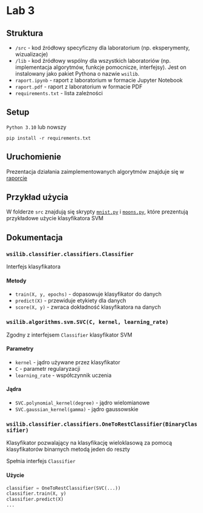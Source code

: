 # Lab 3

## Struktura

* `/src` - kod źródłowy specyficzny dla laboratorium (np. eksperymenty, wizualizacje)
* `/lib` - kod źródłowy wspólny dla wszystkich laboratoriów (np. implementacja algorytmów, funkcje pomocnicze,
  interfejsy). Jest on instalowany jako pakiet Pythona o nazwie `wsilib`.
* `raport.ipynb` - raport z laboratorium w formacie Jupyter Notebook
* `raport.pdf` - raport z laboratorium w formacie PDF
* `requirements.txt` - lista zależności

## Setup

`Python 3.10` lub nowszy

`pip install -r requirements.txt`

## Uruchomienie

Prezentacja działania zaimplementowanych algorytmów znajduje się w [raporcie](raport.ipynb)

## Przykład użycia

W folderze `src` znajdują się skrypty [`mnist.py`](src/mnist.py) i [`moons.py`](src/moons.py), które prezentują
przykładowe użycie klasyfikatora SVM

## Dokumentacja

### `wsilib.classifier.classifiers.Classifier`

Interfejs klasyfikatora

#### Metody

* `train(X, y, epochs)` - dopasowuje klasyfikator do danych
* `predict(X)` - przewiduje etykiety dla danych
* `score(X, y)` - zwraca dokładność klasyfikatora na danych

### `wsilib.algorithms.svm.SVC(C, kernel, learning_rate)`

Zgodny z interfejsem `Classifier` klasyfikator SVM

#### Parametry

* `kernel` - jądro używane przez klasyfikator
* `C` - parametr regularyzacji
* `learning_rate` - współczynnik uczenia

#### Jądra

* `SVC.polynomial_kernel(degree)` - jądro wielomianowe
* `SVC.gaussian_kernel(gamma)` - jądro gaussowskie

### `wsilib.classifier.classifiers.OneToRestClassifier(BinaryClassifier)`

Klasyfikator pozwalający na klasyfikację wieloklasową za pomocą klasyfikatorów binarnych metodą jeden do reszty

Spełnia interfejs `Classifier`

#### Użycie

```python
classifier = OneToRestClassifier(SVC(...))
classifier.train(X, y)
classifier.predict(X)
...
```
